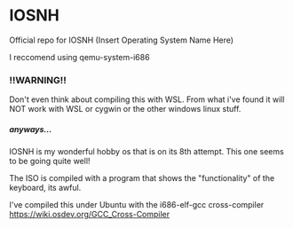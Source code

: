 # IOSNH
Official repo for IOSNH (Insert Operating System Name Here)

I reccomend using qemu-system-i686

### !!WARNING!!
Don't even think about compiling this with WSL. From what i've found it will NOT work with WSL or cygwin or the other windows linux stuff.


##### anyways...
IOSNH is my wonderful hobby os that is on its 8th attempt. This one seems to be going quite well!

The ISO is compiled with a program that shows the "functionality" of the keyboard, its awful.

I've compiled this under Ubuntu with the i686-elf-gcc cross-compiler https://wiki.osdev.org/GCC_Cross-Compiler
